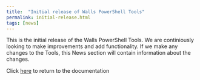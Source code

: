 ```yaml
---
title:  "Initial release of Walls PowerShell Tools"
permalink: initial-release.html
tags: [news]
---
```


This is the initial release of the Walls PowerShell Tools. We are continiously looking to make improvements and add functionality. If we make any changes to the Tools, this News section will contain information about the changes.

Click [here](index.html) to return to the documentation

